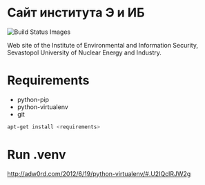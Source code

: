 Сайт института Э и ИБ
====

<img src="https://travis-ci.org/Samael500/ieis.svg" data-bindattr-78="78" title="Build Status Images">

Web site of the Institute of  Environmental and Information Security,<br>
Sevastopol University of Nuclear Energy and Industry.

Requirements
=====

* python-pip
* python-virtualenv
* git

```bash
apt-get install <requirements>
```

Run .venv
=====
http://adw0rd.com/2012/6/19/python-virtualenv/#.U2IQclRJW2g
